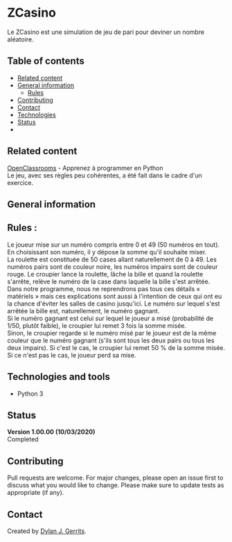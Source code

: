 # ZCasino
Le ZCasino est une simulation de jeu de pari pour deviner un nombre aléatoire.  

## Table of contents
- [Related content](#related-content)
- [General information](#general-content)
  - [Rules](#rules)
- [Contributing](#contributing)
- [Contact](#contact)
- [Technologies](#technologies-and-tools)
- [Status](#status)
- 
## Related content
[OpenClassrooms](https://openclassrooms.com/) - Apprenez à programmer en Python  
Le jeu, avec ses règles peu cohérentes, a été fait dans le cadre d'un exercice.

## General information
## Rules :  
Le joueur mise sur un numéro compris entre 0 et 49 (50 numéros en tout). En choisissant son numéro, il y dépose la somme qu'il souhaite miser.  
La roulette est constituée de 50 cases allant naturellement de 0 à 49. Les numéros pairs sont de couleur noire, les numéros impairs sont de couleur rouge. Le croupier lance la roulette, lâche la bille et quand la roulette s'arrête, relève le numéro de la case dans laquelle la bille s'est arrêtée. Dans notre programme, nous ne reprendrons pas tous ces détails « matériels » mais ces explications sont aussi à l'intention de ceux qui ont eu la chance d'éviter les salles de casino jusqu'ici. Le numéro sur lequel s'est arrêtée la bille est, naturellement, le numéro gagnant.  
Si le numéro gagnant est celui sur lequel le joueur a misé (probabilité de 1/50, plutôt faible), le croupier lui remet 3 fois la somme misée.  
Sinon, le croupier regarde si le numéro misé par le joueur est de la même couleur que le numéro gagnant (s'ils sont tous les deux pairs ou tous les deux impairs). Si c'est le cas, le croupier lui remet 50 % de la somme misée. Si ce n'est pas le cas, le joueur perd sa mise.  

## Technologies and tools
- Python 3

## Status
**Version 1.00.00 (10/03/2020)**  
Completed

## Contributing
Pull requests are welcome. For major changes, please open an issue first to discuss what you would like to change.
Please make sure to update tests as appropriate (if any).

## Contact
Created by [Dylan J. Gerrits](https://github.com/Dyrits).



